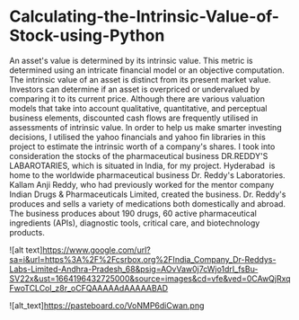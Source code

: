 # Calculating-the-Intrinsic-Value-of-Stock-using-Python

An asset's value is determined by its intrinsic value. This metric is determined using an intricate financial model or an objective computation. The intrinsic value of an asset is distinct from its present market value. Investors can determine if an asset is overpriced or undervalued by comparing it to its current price.
Although there are various valuation models that take into account qualitative, quantitative, and perceptual business elements, discounted cash flows are frequently utilised in assessments of intrinsic value.
In order to help us make smarter investing decisions, I utilised the yahoo financials and yahoo fin libraries in this project to estimate the intrinsic worth of a company's shares.
I took into consideration the stocks of the pharmaceutical business DR.REDDY'S LABAROTARIES, which is situated in India, for my project. Hyderabad  is home to the worldwide pharmaceutical business Dr. Reddy's Laboratories. Kallam Anji Reddy, who had previously worked for the mentor company Indian Drugs & Pharmaceuticals Limited, created the business. Dr. Reddy's produces and sells a variety of medications both domestically and abroad. The business produces about 190 drugs, 60 active pharmaceutical ingredients (APIs), diagnostic tools, critical care, and biotechnology products.

![alt text]https://www.google.com/url?sa=i&url=https%3A%2F%2Fcsrbox.org%2FIndia_Company_Dr-Reddys-Labs-Limited-Andhra-Pradesh_68&psig=AOvVaw0j7cWjo1drI_fsBu-SV22x&ust=1664196432725000&source=images&cd=vfe&ved=0CAwQjRxqFwoTCLCol_z8r_oCFQAAAAAdAAAAABAD

![alt_text]https://pasteboard.co/VoNMP6diCwan.png
